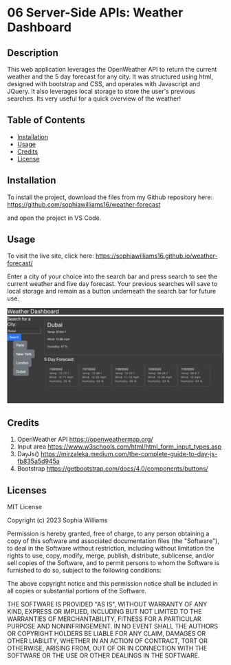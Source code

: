 # 06 Server-Side APIs: Weather Dashboard

## Description

This web application leverages the OpenWeather API to return the current weather and the 5 day forecast for any city. It was structured using html, designed with bootstrap and CSS, and operates with Javascript and JQuery. It also leverages local storage to store the user's previous searches. Its very useful for a quick overview of the weather!

## Table of Contents

-   [Installation](#installation)
-   [Usage](#usage)
-   [Credits](#credits)
-   [License](#license)

## Installation

To install the project, download the files from my Github repository here: https://github.com/sophiawilliams16/weather-forecast

and open the project in VS Code.

## Usage

To visit the live site, click here: https://sophiawilliams16.github.io/weather-forecast/

Enter a city of your choice into the search bar and press search to see the current weather and five day forecast. Your previous searches will save to local storage and remain as a button underneath the search bar for future use.

![demo](assets/images/demo.png)

## Credits

1. OpenWeather API https://openweathermap.org/
2. Input area https://www.w3schools.com/html/html_form_input_types.asp
3. DayJs() https://mirzaleka.medium.com/the-complete-guide-to-day-js-fb835a5d945a
4. Bootstrap https://getbootstrap.com/docs/4.0/components/buttons/

## Licenses

MIT License

Copyright (c) 2023 Sophia Williams

Permission is hereby granted, free of charge, to any person obtaining a copy
of this software and associated documentation files (the "Software"), to deal
in the Software without restriction, including without limitation the rights
to use, copy, modify, merge, publish, distribute, sublicense, and/or sell
copies of the Software, and to permit persons to whom the Software is
furnished to do so, subject to the following conditions:

The above copyright notice and this permission notice shall be included in all
copies or substantial portions of the Software.

THE SOFTWARE IS PROVIDED "AS IS", WITHOUT WARRANTY OF ANY KIND, EXPRESS OR
IMPLIED, INCLUDING BUT NOT LIMITED TO THE WARRANTIES OF MERCHANTABILITY,
FITNESS FOR A PARTICULAR PURPOSE AND NONINFRINGEMENT. IN NO EVENT SHALL THE
AUTHORS OR COPYRIGHT HOLDERS BE LIABLE FOR ANY CLAIM, DAMAGES OR OTHER
LIABILITY, WHETHER IN AN ACTION OF CONTRACT, TORT OR OTHERWISE, ARISING FROM,
OUT OF OR IN CONNECTION WITH THE SOFTWARE OR THE USE OR OTHER DEALINGS IN THE
SOFTWARE.
